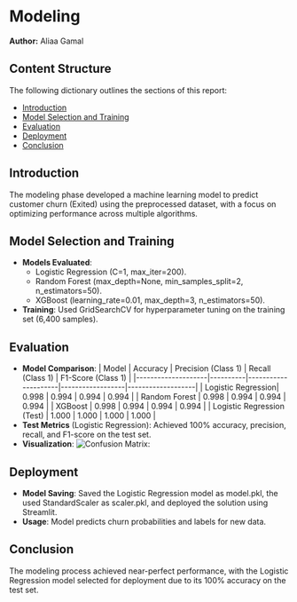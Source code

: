 # Modeling

**Author:** Aliaa Gamal

## Content Structure
The following dictionary outlines the sections of this report:

- [Introduction](#introduction)
- [Model Selection and Training](#model-selection-and-training)
- [Evaluation](#evaluation)
- [Deployment](#deployment)
- [Conclusion](#conclusion)

## Introduction
The modeling phase developed a machine learning model to predict customer churn (Exited) using the preprocessed dataset, with a focus on optimizing performance across multiple algorithms.

## Model Selection and Training
- **Models Evaluated**: 
  - Logistic Regression (C=1, max_iter=200).
  - Random Forest (max_depth=None, min_samples_split=2, n_estimators=50).
  - XGBoost (learning_rate=0.01, max_depth=3, n_estimators=50).
- **Training**: Used GridSearchCV for hyperparameter tuning on the training set (6,400 samples).

## Evaluation
- **Model Comparison**:
  | Model              | Accuracy | Precision (Class 1) | Recall (Class 1) | F1-Score (Class 1) |
  |--------------------|----------|---------------------|------------------|-------------------|
  | Logistic Regression| 0.998    | 0.994              | 0.994           | 0.994            |
  | Random Forest      | 0.998    | 0.994              | 0.994           | 0.994            |
  | XGBoost            | 0.998    | 0.994              | 0.994           | 0.994            |
  | Logistic Regression (Test) | 1.000 | 1.000            | 1.000           | 1.000            |
- **Test Metrics** (Logistic Regression): Achieved 100% accuracy, precision, recall, and F1-score on the test set.
- **Visualization**: ![Confusion Matrix:](/images/confusion_matrix_test.png)

## Deployment
- **Model Saving**: Saved the Logistic Regression model as model.pkl, the used StandardScaler as scaler.pkl, and deployed the solution using Streamlit.
- **Usage**: Model predicts churn probabilities and labels for new data.

## Conclusion
The modeling process achieved near-perfect performance, with the Logistic Regression model selected for deployment due to its 100% accuracy on the test set.